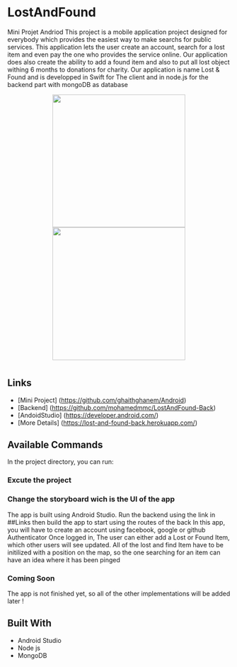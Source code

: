 # LostAndFound
Mini Projet Andriod
This project is a mobile application project designed for everybody which provides the easiest way to make searchs for public services.
This application lets the user create an account, search for a lost item and even pay the one who provides the service online. Our application does also create the ability to add a found item and also to put all lost object withing 6 months to donations for charity.
Our application is name Lost & Found and is developped in Swift for The client and in node.js for the backend part with mongoDB as database  
<p align="center">
<img src="https://media.techtribune.net/uploads/2022/02/2022-02-25-ts3_thumbs-8b5.png" width="300" height="300">
<img src="https://cdn-icons-png.flaticon.com/512/38/38002.png" width="300" height="300">
</p>

<h1 align="center"><project-name></h1>

<p align="center"><project-description></p>

## Links

- [Mini Project] (https://github.com/ghaithghanem/Android)
- [Backend] (https://github.com/mohamedmmc/LostAndFound-Back)
- [AndoidStudio] (https://developer.android.com/)
- [More Details] (https://lost-and-found-back.herokuapp.com/)

## Available Commands

In the project directory, you can run:

### Excute the project
### Change the storyboard wich is the UI of the app

The app is built using Android Studio. Run the backend using the link in ##Links then build the app to start using the routes of the back
In this app, you will have to create an account using facebook, google or github Authenticator
Once logged in, The user can either add a Lost or Found Item, which other users will see updated.
All of the lost and find Item have to be initilized with a position on the map, so the one searching for an item can have an idea where it has been pinged
  
### Coming Soon
The app is not finished yet, so all of the other implementations will be added later !


## Built With

- Android Studio
- Node js 
- MongoDB
